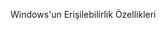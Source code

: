 <Token xmlns:xlink="http://www.w3.org/1999/xlink">Windows'un Erişilebilirlik Özellikleri</Token>

<!--HONumber=Jun16_HO4-->



